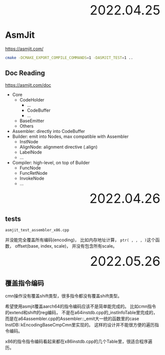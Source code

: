 <div style="text-align:right; font-size:3em;">2022.04.25</div>

# AsmJit

https://asmjit.com/

```bash
cmake -DCMAKE_EXPORT_COMPILE_COMMANDS=1 -DASMJIT_TEST=1 ..
```

## Doc Reading

https://asmjit.com/doc

* Core
  * CodeHolder
    * ...
    * CodeBuffer
    * ...
  * BaseEmitter
  * Others
* Assembler: directly into CodeBuffer
* Builder: emit into Nodes, max compatible with Assembler
  * InstNode
  * AlignNode: alignment directive (.align)
  * LabelNode
  * ...
* Compiler: high-level, on top of Builder
  * FuncNode
  * FuncRetNode
  * InvokeNode
  * ...

<div style="text-align:right; font-size:3em;">2022.04.26</div>

## tests

`asmjit_test_assembler_x86.cpp`

并没能完全覆盖所有编码(encoding)，
比如内存地址计算，
`ptr( , , , )`这个函数，
offset(base, index, scale)，
并没有包含所有scale。

<div style="text-align:right; font-size:3em;">2022.05.26</div>

## 覆盖指令编码

cmn操作没有覆盖shift类型，很多指令都没有覆盖shift类型。

希望使用asmjit覆盖aarch64的指令编码应该不是简单能完成的。
比如cmn指令的extend和shift的reg编码，
不是在a64instdb.cpp的_instInfoTable里完成的，
而是在a64assembler.cpp的Assembler::_emit大一统的函数里的case InstDB::kEncodingBaseCmpCmn里实现的。
这样的设计并不能很方便的遍历指令编码。

x86的指令指令编码看起来都在x86instdb.cpp的几个Table里，很适合程序遍历。
